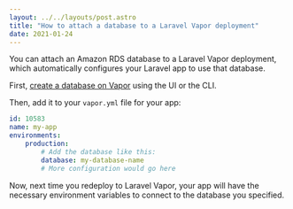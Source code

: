 ```yaml
---
layout: ../../layouts/post.astro
title: "How to attach a database to a Laravel Vapor deployment"
date: 2021-01-24
---
```

You can attach an Amazon RDS database to a Laravel Vapor deployment, which automatically configures your Laravel app to use that database.

First, [create a database on Vapor](https://docs.vapor.build/1.0/resources/databases.html#creating-databases) using the UI or the CLI.

Then, add it to your `vapor.yml` file for your app:

```yaml
id: 10583
name: my-app
environments:
    production:
        # Add the database like this:
        database: my-database-name
        # More configuration would go here
```

Now, next time you redeploy to Laravel Vapor, your app will have the necessary environment variables to connect to the database you specified.